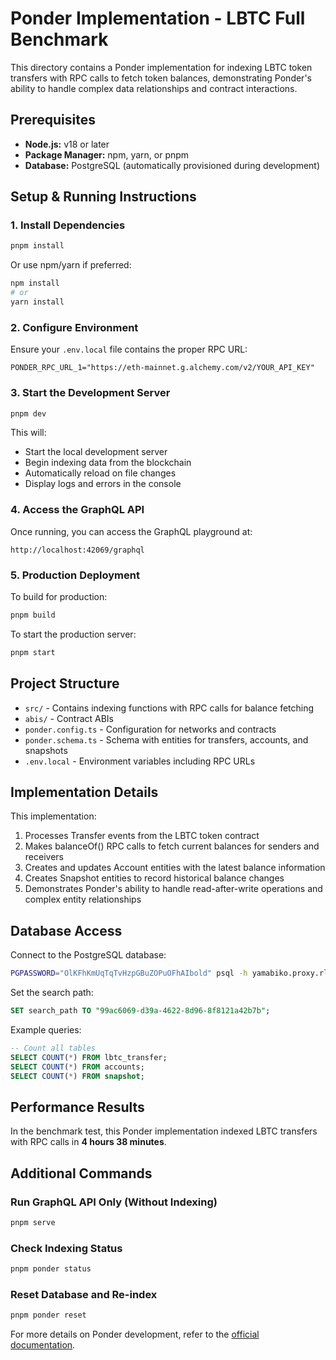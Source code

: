 # Ponder Implementation - LBTC Full Benchmark

This directory contains a Ponder implementation for indexing LBTC token transfers with RPC calls to fetch token balances, demonstrating Ponder's ability to handle complex data relationships and contract interactions.

## Prerequisites

* **Node.js:** v18 or later
* **Package Manager:** npm, yarn, or pnpm
* **Database:** PostgreSQL (automatically provisioned during development)

## Setup & Running Instructions

### 1. Install Dependencies

```bash
pnpm install
```
Or use npm/yarn if preferred:
```bash
npm install
# or
yarn install
```

### 2. Configure Environment

Ensure your `.env.local` file contains the proper RPC URL:

```
PONDER_RPC_URL_1="https://eth-mainnet.g.alchemy.com/v2/YOUR_API_KEY"
```

### 3. Start the Development Server

```bash
pnpm dev
```
This will:
- Start the local development server
- Begin indexing data from the blockchain
- Automatically reload on file changes
- Display logs and errors in the console

### 4. Access the GraphQL API

Once running, you can access the GraphQL playground at:
```
http://localhost:42069/graphql
```

### 5. Production Deployment

To build for production:
```bash
pnpm build
```

To start the production server:
```bash
pnpm start
```

## Project Structure

- `src/` - Contains indexing functions with RPC calls for balance fetching
- `abis/` - Contract ABIs
- `ponder.config.ts` - Configuration for networks and contracts
- `ponder.schema.ts` - Schema with entities for transfers, accounts, and snapshots
- `.env.local` - Environment variables including RPC URLs

## Implementation Details

This implementation:
1. Processes Transfer events from the LBTC token contract
2. Makes balanceOf() RPC calls to fetch current balances for senders and receivers
3. Creates and updates Account entities with the latest balance information
4. Creates Snapshot entities to record historical balance changes
5. Demonstrates Ponder's ability to handle read-after-write operations and complex entity relationships

## Database Access

Connect to the PostgreSQL database:

```bash
PGPASSWORD="OlKFhKmUqTqTvHzpGBuZOPuOFhAIbold" psql -h yamabiko.proxy.rlwy.net -p 10767 -U postgres -d railway
```

Set the search path:
```sql
SET search_path TO "99ac6069-d39a-4622-8d96-8f8121a42b7b";
```

Example queries:
```sql
-- Count all tables
SELECT COUNT(*) FROM lbtc_transfer;
SELECT COUNT(*) FROM accounts;
SELECT COUNT(*) FROM snapshot;
```

## Performance Results

In the benchmark test, this Ponder implementation indexed LBTC transfers with RPC calls in **4 hours 38 minutes**.

## Additional Commands

### Run GraphQL API Only (Without Indexing)

```bash
pnpm serve
```

### Check Indexing Status

```bash
pnpm ponder status
```

### Reset Database and Re-index

```bash
pnpm ponder reset
```

For more details on Ponder development, refer to the [official documentation](https://ponder.sh/docs).